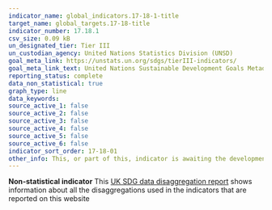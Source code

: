 ```yaml
---
indicator_name: global_indicators.17-18-1-title
target_name: global_targets.17-18-title
indicator_number: 17.18.1
csv_size: 0.09 kB
un_designated_tier: Tier III
un_custodian_agency: United Nations Statistics Division (UNSD)
goal_meta_link: https://unstats.un.org/sdgs/tierIII-indicators/
goal_meta_link_text: United Nations Sustainable Development Goals Metadata (PDF 469 KB)
reporting_status: complete
data_non_statistical: true
graph_type: line
data_keywords:  
source_active_1: false
source_active_2: false
source_active_3: false
source_active_4: false
source_active_5: false
source_active_6: false
indicator_sort_order: 17-18-01
other_info: This, or part of this, indicator is awaiting the development of internationally established methodology and standards (classified by the UN as tier 3). 
---
```

**Non-statistical indicator**
This [UK SDG data disaggregation report](https://sdgdata.gov.uk/sdg-data/disaggregations.html) shows information about all the disaggregations used in the indicators that are reported on this website
